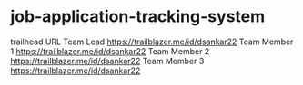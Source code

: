 # job-application-tracking-system

trailhead URL
Team Lead https://trailblazer.me/id/dsankar22
Team Member 1 https://trailblazer.me/id/dsankar22
Team Member 2 https://trailblazer.me/id/dsankar22
Team Member 3 https://trailblazer.me/id/dsankar22
